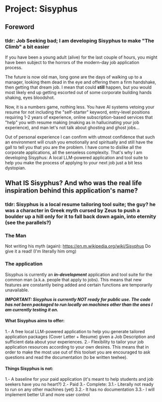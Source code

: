 # Project: Sisyphus

## Foreword

### tldr: Job Seeking bad; I am developing Sisyphus to make "The Climb" a bit easier

If you have been a young adult (alive) for the last couple of hours, you might have been subject to the horrors of the modern-day job application process.

The future is now old man, long gone are the days of walking up to a manager, looking them dead in the eye and offering them a firm handshake, then getting that dream job. I mean that could **still** happen, but you would most likely end up getting escorted out of some corporate building hands shaking, eyes bloodshot.

Now, it is a numbers game, nothing less. You have AI systems vetoing your resume for not including the "self-starter" keyword, entry-level positions requiring 1-2 years of experience, online subscription-based services that "help" you with resume making (making as in hallucinating your job experience), and man let's not talk about ghosting and ghost jobs...

Out of personal experience I can confirm with utmost confidence that such an environment will crush you emotionally and spiritually and still have the gall to tell you that you are the problem. I have come to dislike all the corporate applications, all the senseless complexity. That's why I am developing Sisyphus: A local LLM-powered application and tool suite to help you make the process of applying to your next job just a bit less dystopian.

## What **IS** Sisyphus? And who was the real life inspiration behind this application's name?

### tldr: Sisyphus is a local resume tailoring tool suite; the guy? he was a character in Greek myth cursed by Zeus to push a boulder up a hill only for it to fall back down again, into eternity (see the parallels?)

### The Man
Not writing his myth (again): https://en.m.wikipedia.org/wiki/Sisyphus
Do give it a read! (I'm literally him omg)

### The application
Sisyphus is currently an ***in-development*** application and tool suite for the common man (a.k.a. people that apply to jobs). This means that new features are constantly being added and certain functions are temporarily unavailable.

***IMPORTANT: Sisyphus is currently NOT ready for public use. The code has not been packaged to run locally on machines other than the ones I am currently testing it on.***

#### What Sisyphus aims to offer: 

1.- A free local LLM-powered application to help you generate tailored application packages (Cover Letter + Resume) given a Job Description and sufficient data about your experiences.
2.- Flexibility to tailor your job application resources according to your own desires. This means that in order to make the most use out of this toolset you are encouraged to ask questions and read the documentation (to be written teehee).

#### Things Sisyphus is not:

1.- A baseline for your paid application (it's meant to help students and job seekers have you no heart?)
2.- Paid
3.- Complete:
    3.1.- Literally not ready to run on any other machines (yet)
    3.2.- It has no documentation 
    3.3.- I will implement better UI and more user control









